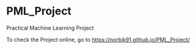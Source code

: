 # PML_Project
Practical Machine Learning Project

To check the Project online, go to https://norbik91.github.io/PML_Project/

